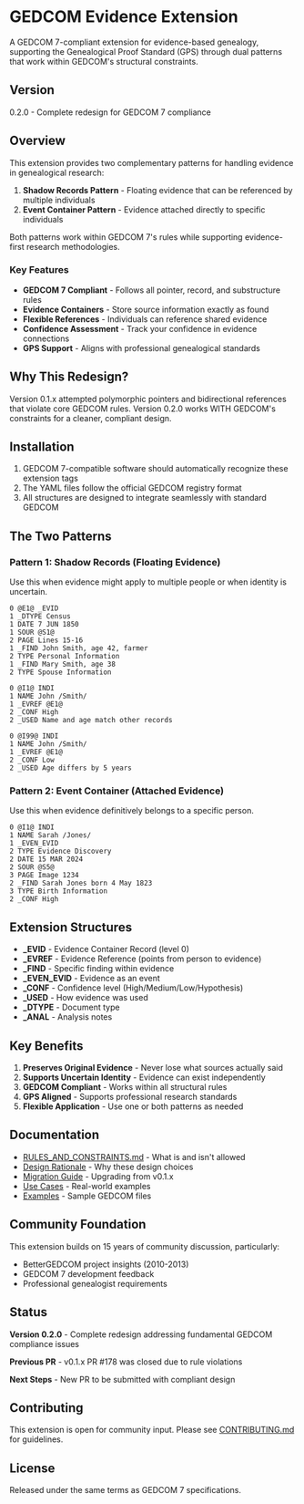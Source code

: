 # GEDCOM Evidence Extension

A GEDCOM 7-compliant extension for evidence-based genealogy, supporting the Genealogical Proof Standard (GPS) through dual patterns that work within GEDCOM's structural constraints.

## Version

0.2.0 - Complete redesign for GEDCOM 7 compliance

## Overview

This extension provides two complementary patterns for handling evidence in genealogical research:

1. **Shadow Records Pattern** - Floating evidence that can be referenced by multiple individuals
2. **Event Container Pattern** - Evidence attached directly to specific individuals

Both patterns work within GEDCOM 7's rules while supporting evidence-first research methodologies.

### Key Features

- **GEDCOM 7 Compliant** - Follows all pointer, record, and substructure rules
- **Evidence Containers** - Store source information exactly as found
- **Flexible References** - Individuals can reference shared evidence
- **Confidence Assessment** - Track your confidence in evidence connections
- **GPS Support** - Aligns with professional genealogical standards

## Why This Redesign?

Version 0.1.x attempted polymorphic pointers and bidirectional references that violate core GEDCOM rules. Version 0.2.0 works WITH GEDCOM's constraints for a cleaner, compliant design.

## Installation

1. GEDCOM 7-compatible software should automatically recognize these extension tags
2. The YAML files follow the official GEDCOM registry format
3. All structures are designed to integrate seamlessly with standard GEDCOM

## The Two Patterns

### Pattern 1: Shadow Records (Floating Evidence)

Use this when evidence might apply to multiple people or when identity is uncertain.

```gedcom
0 @E1@ _EVID
1 _DTYPE Census
1 DATE 7 JUN 1850
1 SOUR @S1@
2 PAGE Lines 15-16
1 _FIND John Smith, age 42, farmer
2 TYPE Personal Information
1 _FIND Mary Smith, age 38
2 TYPE Spouse Information

0 @I1@ INDI
1 NAME John /Smith/
1 _EVREF @E1@
2 _CONF High
2 _USED Name and age match other records

0 @I99@ INDI
1 NAME John /Smith/
1 _EVREF @E1@
2 _CONF Low
2 _USED Age differs by 5 years
```

### Pattern 2: Event Container (Attached Evidence)

Use this when evidence definitively belongs to a specific person.

```gedcom
0 @I1@ INDI
1 NAME Sarah /Jones/
1 _EVEN_EVID
2 TYPE Evidence Discovery
2 DATE 15 MAR 2024
2 SOUR @S5@
3 PAGE Image 1234
2 _FIND Sarah Jones born 4 May 1823
3 TYPE Birth Information
2 _CONF High
```

## Extension Structures

- **_EVID** - Evidence Container Record (level 0)
- **_EVREF** - Evidence Reference (points from person to evidence)
- **_FIND** - Specific finding within evidence
- **_EVEN_EVID** - Evidence as an event
- **_CONF** - Confidence level (High/Medium/Low/Hypothesis)
- **_USED** - How evidence was used
- **_DTYPE** - Document type
- **_ANAL** - Analysis notes

## Key Benefits

1. **Preserves Original Evidence** - Never lose what sources actually said
2. **Supports Uncertain Identity** - Evidence can exist independently
3. **GEDCOM Compliant** - Works within all structural rules
4. **GPS Aligned** - Supports professional research standards
5. **Flexible Application** - Use one or both patterns as needed

## Documentation

- [RULES_AND_CONSTRAINTS.md](RULES_AND_CONSTRAINTS.md) - What is and isn't allowed
- [Design Rationale](design-rationale.md) - Why these design choices
- [Migration Guide](migration-guide.md) - Upgrading from v0.1.x
- [Use Cases](use-cases.md) - Real-world examples
- [Examples](examples/) - Sample GEDCOM files

## Community Foundation

This extension builds on 15 years of community discussion, particularly:
- BetterGEDCOM project insights (2010-2013)
- GEDCOM 7 development feedback
- Professional genealogist requirements

## Status

**Version 0.2.0** - Complete redesign addressing fundamental GEDCOM compliance issues

**Previous PR** - v0.1.x PR #178 was closed due to rule violations

**Next Steps** - New PR to be submitted with compliant design

## Contributing

This extension is open for community input. Please see [CONTRIBUTING.md](CONTRIBUTING.md) for guidelines.

## License

Released under the same terms as GEDCOM 7 specifications.
